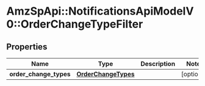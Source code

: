 # AmzSpApi::NotificationsApiModelV0::OrderChangeTypeFilter

## Properties
Name | Type | Description | Notes
------------ | ------------- | ------------- | -------------
**order_change_types** | [**OrderChangeTypes**](OrderChangeTypes.md) |  | [optional] 

